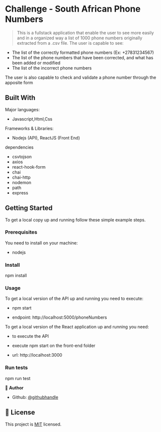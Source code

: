 # Challenge - South African Phone Numbers

> This is a fullstack application that enable the user to see more easily and in a organized way a list of 1000 phone numbers originally extracted from a .csv file.
The user is capable to see:
- The list of the correctly formatted phone numbers (Ex: +27831234567)
- The list of the phone numbers that have been corrected, and what has been added or modified
- The list of the incorrect phone numbers

The user is also capable to check and validate a phone number through the apposite form

## Built With

Major languages:
 
 - Javascript,Html,Css

Frameworks & Libraries:
 
 - Nodejs (API), ReactJS (Front End)

 dependencies
 - csvtojson
 - axios
 - react-hook-form
 - chai 
 - chai-http
 - nodemon
 - path
 - express
 
## Getting Started

To get a local copy up and running follow these simple example steps.

### Prerequisites

You need to install on your machine:
- nodejs


### Install

npm install 

### Usage

To get a local version of the API up and running you need to execute:

- npm start

- endpoint: http://localhost:5000/phoneNumbers


To get a local version of the React application up and running you need:

- to execute the API

- execute npm start on the front-end folder

- url: http://localhost:3000

### Run tests

npm run test

👤 **Author**

- Github: [@githubhandle](https://github.com/AndresRicci93/)



## 📝 License

This project is [MIT](lic.url) licensed.
